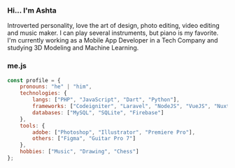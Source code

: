 ### Hi... I'm Ashta
Introverted personality, love the art of design, photo editing, video editing and music maker. I can play several instruments, but piano is my favorite. I'm currently working as a Mobile App Developer in a Tech Company and studying 3D Modeling and Machine Learning.

### me.js

```javascript
const profile = {
    pronouns: "he" | "him",
    technologies: {
        langs: ["PHP", "JavaScript", "Dart", "Python"],
        frameworks: ["Codeigniter", "Laravel", "NodeJS", "VueJS", "NuxtJS", "Flutter", "Django", "Flask"],
        databases: ["MySQL", "SQLite", "Firebase"]
    },
    tools: {
        adobe: ["Photoshop", "Illustrator", "Premiere Pro"],
        others: ["Figma", "Guitar Pro 7"]
    },
    hobbies: ["Music", "Drawing", "Chess"]
};
```

